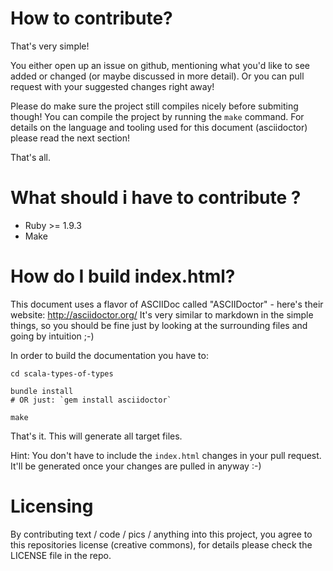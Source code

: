 How to contribute?
==================

That's very simple!

You either open up an issue on github, mentioning what you'd like to see added or changed (or maybe discussed in more detail).
Or you can pull request with your suggested changes right away!

Please do make sure the project still compiles nicely before submiting though! You can compile the project by running the `make` command. 
For details on the language and tooling used for this document (asciidoctor) please read the next section!

That's all.

What should i have to contribute ?
=========================

* Ruby >= 1.9.3
* Make 

How do I build index.html?
==========================

This document uses a flavor of ASCIIDoc called "ASCIIDoctor" - here's their website: http://asciidoctor.org/
It's very similar to markdown in the simple things, so you should be fine just by looking at the surrounding files and going by intuition ;-)

In order to build the documentation you have to:

```
cd scala-types-of-types

bundle install
# OR just: `gem install asciidoctor`

make
```

That's it. This will generate all target files.

Hint: You don't have to include the `index.html` changes in your pull request. It'll be generated once your changes are pulled in anyway :-)

Licensing
=========

By contributing text / code / pics / anything into this project, you agree to this repositories license (creative commons), 
for details please check the LICENSE file in the repo.
